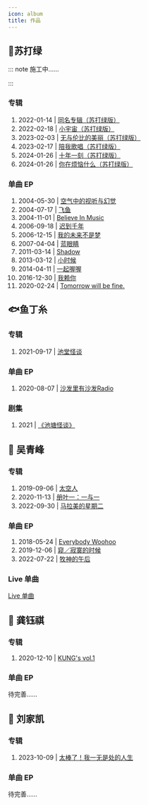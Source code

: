 ```yaml
---
icon: album
title: 作品
---
```


## 💚苏打绿

::: note 施工中……

:::

### 专辑

1. 2022-01-14 | [同名专辑（苏打绿版）](albums/a01_tongmingzhuanji)
2. 2022-02-18 | [小宇宙（苏打绿版）](albums/a02_xiaoyuzhou)
3. 2023-02-03 | [无与伦比的美丽（苏打绿版）](albums/a03_wuyulunbidemeili)
4. 2023-02-17 | [陪我歌唱（苏打绿版）](albums/a04_peiwogechang)
5. 2024-01-26 | [十年一刻（苏打绿版）](albums/a05_shinianyike)
6. 2024-01-26 | [你在烦恼什么（苏打绿版）](albums/a06_nizaifannaoshenme)

### 单曲 EP

1. 2004-05-30 | [空气中的视听与幻觉](singles/air)
2. 2004-07-17 | [飞鱼]()
3. 2004-11-01 | [Believe In Music]()
4. 2006-09-18 | [迟到千年]()
5. 2006-12-15 | [我的未来不是梦]()
6. 2007-04-04 | [蓝眼睛]()
7. 2011-03-14 | [Shadow]()
8. 2013-03-12 | [小时候]()
9. 2014-04-11 | [一起喔喔]()
10. 2016-12-30 | [我赖你]()
11. 2020-02-24 | [Tomorrow will be fine.]()           


## 🐟鱼丁糸

### 专辑

1. 2021-09-17 | [池堂怪谈](oaeen/a01_chitangguaitan)


### 单曲 EP

1. 2020-08-07 | [沙发里有沙发Radio](oaeen/s01_sofaradio)

### 剧集

1. 2021 | [《池塘怪谈》](https://v.qq.com/x/cover/mzc00200df196we/l0041f5znyn.html)

## 🎤 吴青峰

### 专辑

1. 2019-09-06 | [太空人](wuqingfeng/a01_taikongren)
2. 2020-11-13 | [册叶一：一与一](wuqingfeng/a02_ceyeyiyiyuyi)
3. 2022-09-30 | [马拉美的星期二](wuqingfeng/a03_malameidexingqier)

### 单曲 EP

1. 2018-05-24 | [Everybody Woohoo](wuqingfeng/s01_everybodywoohoo)
2. 2019-12-06 | [窥／寂寞的时候](wuqingfeng/s02_kuijimodeshihou)
3. 2022-07-22 | [牧神的午后](wuqingfeng/s03_mushendewuhou)

### Live 单曲

[Live 单曲](wuqingfeng/livesingle)

## 🎹 龚钰祺

### 专辑

1. 2020-12-10 | [KUNG's vol.1](gongyuqi/a01_kungsvol1)

### 单曲 EP

待完善……

## 🎸 刘家凯

### 专辑

1. 2023-10-09 | [太棒了！我一无是处的人生](liujiakai/a01_taibangle)

### 单曲 EP

待完善……